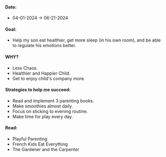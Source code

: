 #### Date:
- 04-01-2024 -> 06-21-2024

#### Goal: 
- Help my son eat healthier, get more sleep (in his own room), and be able to regulate his emotions better.

#### WHY?
- Less Chaos.
- Healthier and Happier Child.
- Get to enjoy child's company more.

#### Strategies to help me succeed:
- Read and implement 3 parenting books.
- Make smoothies almost daily.
- Focus on sticking to evening routine.
- Make time for play every day.

#### Read: 
- Playful Parenting
- French Kids Eat Everything
- The Gardener and the Carpenter
